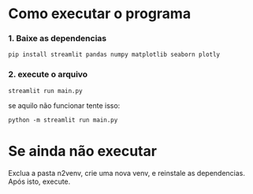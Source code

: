 # Como executar o programa

### 1. Baixe as dependencias

```pip install streamlit pandas numpy matplotlib seaborn plotly```

### 2. execute o arquivo

``` streamlit run main.py ```

se aquilo não funcionar tente isso:

``` python -m streamlit run main.py ```

# Se ainda não executar

Exclua a pasta n2venv, crie uma nova venv, e reinstale as dependencias. Após isto, execute.